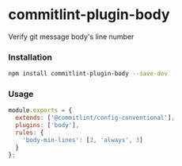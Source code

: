# commitlint-plugin-body
Verify git message body's line number

### Installation

```bash
npm install commitlint-plugin-body --save-dev
```

### Usage

```javascript
module.exports = {
  extends: ['@commitlint/config-conventional'],
  plugins: ['body'],
  rules: {
    'body-min-lines': [2, 'always', 3]
  }
};
```
